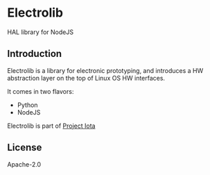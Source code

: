 # Electrolib
HAL library for NodeJS

## Introduction
Electrolib is a library for electronic prototyping, and introduces
a HW abstraction layer on the top of Linux OS HW interfaces.

It comes in two flavors:
 - Python
 - NodeJS

Electrolib is part of [Project Iota](http://projectiota.github.io/)

## License
Apache-2.0
